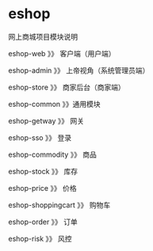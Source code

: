 # eshop
网上商城项目模块说明

eshop-web 》》 客户端（用户端）

eshop-admin 》》 上帝视角（系统管理员端）

eshop-store 》》 商家后台（商家端）

eshop-common 》》通用模块

eshop-getway 》》 网关

eshop-sso 》》 登录

eshop-commodity 》》 商品

eshop-stock 》》 库存

eshop-price 》》 价格

eshop-shoppingcart 》》 购物车

eshop-order 》》 订单

eshop-risk 》》  风控